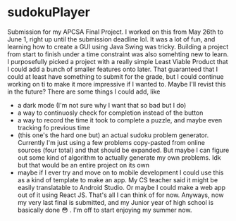# sudokuPlayer
Submission for my APCSA Final Project.
I worked on this from May 26th to June 1, right up until the submission deadline lol. It was a lot of fun, and learning how to create a GUI using Java Swing was tricky.
Building a project from start to finish under a time constraint was also somehting new to learn. I purposefully picked a project with a really simple Least Viable Product that I could add a bunch of smaller features onto later. That guaranteed that I could at least have something to submit for the grade, but I could continue working on ti to make it more impressive if I wanted to. 
Maybe I'll revist this in the future? There are some things I could add, like
- a dark mode (I'm not sure why I want that so bad but I do)
- a way to continuosly check for completion instead of the button
- a way to record the time it took to complete a puzzle, and maybe even tracking fo previous time
- (this one's the hard one but) an actual sudoku problem generator. Currently I'm just using a few problems copy-pasted from online sources (four total) and that should be expanded. But maybe I can figure out some kind of algorithm to actually generate my own problems. Idk but that would be an entire project on its own
- maybe if I ever try and move on to mobile development I could use this as a kind of template to make an app. My CS teacher said it might be easily translatable to Android Studio. Or maybe I could make a web app out of it using React JS.
That's all I can think of for now. Anyways, now my very last final is submitted, and my Junior year of high school is basically done :flushed: . I'm off to start enjoying my summer now.
